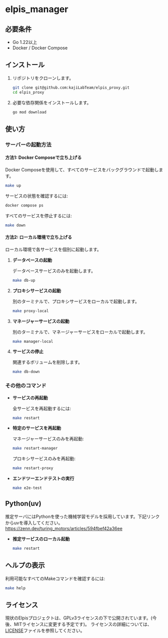 # elpis_manager

## 必要条件

- Go 1.22以上
- Docker / Docker Compose

## インストール

1. リポジトリをクローンします。

    ```sh
    git clone git@github.com:kajiLabTeam/elpis_proxy.git
    cd elpis_proxy
    ```

2. 必要な依存関係をインストールします。

    ```sh
    go mod download
    ```

## 使い方

### サーバーの起動方法

#### 方法1: Docker Composeで立ち上げる

Docker Composeを使用して、すべてのサービスをバックグラウンドで起動します。

```sh
make up
```

サービスの状態を確認するには:

```sh
docker compose ps
```

すべてのサービスを停止するには:

```sh
make down
```

#### 方法2: ローカル環境で立ち上げる

ローカル環境で各サービスを個別に起動します。

1. **データベースの起動**

    データベースサービスのみを起動します。

    ```sh
    make db-up
    ```

2. **プロキシサービスの起動**

    別のターミナルで、プロキシサービスをローカルで起動します。

    ```sh
    make proxy-local
    ```

3. **マネージャーサービスの起動**

    別のターミナルで、マネージャーサービスをローカルで起動します。

    ```sh
    make manager-local
    ```

4. **サービスの停止**

    関連するボリュームを削除します。

    ```sh
    make db-down
    ```

### その他のコマンド

- **サービスの再起動**

    全サービスを再起動するには:

    ```sh
    make restart
    ```

- **特定のサービスを再起動**

    マネージャーサービスのみを再起動:

    ```sh
    make restart-manager
    ```

    プロキシサービスのみを再起動:

    ```sh
    make restart-proxy
    ```

- **エンドツーエンドテストの実行**

    ```sh
    make e2e-test
    ```

## Python(uv)

推定サーバにはPythonを使った機械学習モデルを採用しています。下記リンクからuvを導入してください。
<https://zenn.dev/turing_motors/articles/594fbef42a36ee>

- **推定サービスのローカル起動**

    ```sh
    make restart
    ```

## ヘルプの表示

利用可能なすべてのMakeコマンドを確認するには:

```sh
make help
```

## ライセンス

現状のElpisプロジェクトは、GPLv3ライセンスの下で公開されています。(今後、MITライセンスに変更する予定です)。
ライセンスの詳細については、[LICENSE](LICENSE)ファイルを参照してください。
